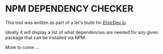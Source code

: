 # NPM DEPENDENCY CHECKER

This tool was written as part of a let's build for [ElixirDev.io](http://www.elixirdev.io).

Ideally it will display a list of what dependencies are needed for any given package that can be installed via NPM.

More to come ...
